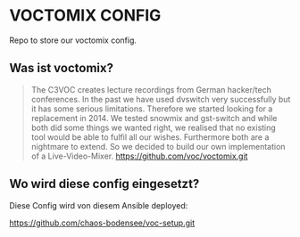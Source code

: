  VOCTOMIX CONFIG
===============================
Repo to store our voctomix config.

 Was ist voctomix?
----------------
> The C3VOC creates lecture recordings from German hacker/tech conferences. In the past we have used dvswitch very successfully but it has some serious limitations. Therefore we started looking for a replacement in 2014. We tested snowmix and gst-switch and while both did some things we wanted right, we realised that no existing tool would be able to fulfil all our wishes. Furthermore both are a nightmare to extend. So we decided to build our own implementation of a Live-Video-Mixer.
https://github.com/voc/voctomix.git

 Wo wird diese config eingesetzt?
-------------------------------
Diese Config wird von diesem Ansible deployed:

https://github.com/chaos-bodensee/voc-setup.git
